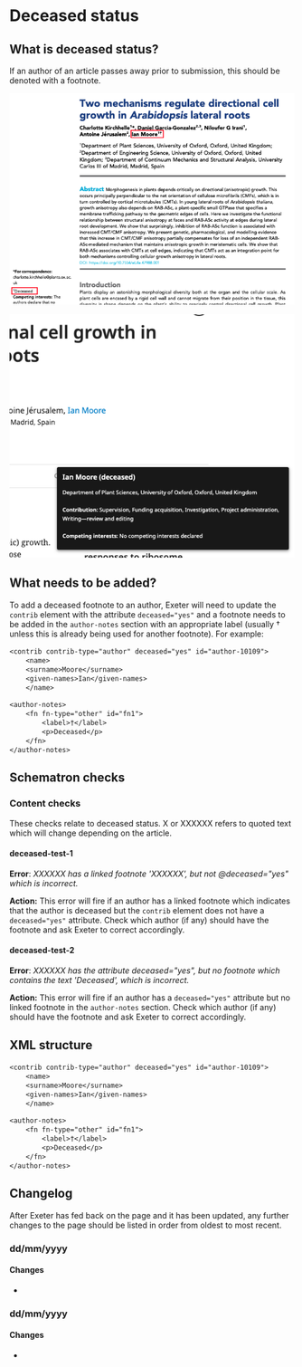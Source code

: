 # Deceased status

## What is deceased status?

If an author of an article passes away prior to submission, this should be denoted with a footnote. 

![An example of a deceased status footnote in the article PDF](../../.gitbook/assets/screenshot-2020-09-11-at-16.13.08.png)

![An example of a deceased status footnote on the eLife website](../../.gitbook/assets/screenshot-2020-09-11-at-16.13.33.png)

## What needs to be added?

To add a deceased footnote to an author, Exeter will need to update the `contrib` element with the attribute `deceased="yes"` and a footnote needs to be added in the `author-notes` section with an appropriate label \(usually † unless this is already being used for another footnote\). For example: 

```markup
<contrib contrib-type="author" deceased="yes" id="author-10109">
    <name>
    <surname>Moore</surname>
    <given-names>Ian</given-names>
    </name>
```

```markup
<author-notes>
    <fn fn-type="other" id="fn1">
        <label>†</label>
        <p>Deceased</p>
    </fn>
</author-notes>
```

## Schematron checks

### Content checks

These checks relate to deceased status. X or XXXXXX refers to quoted text which will change depending on the article.

#### deceased-test-1

**Error**: _XXXXXX has a linked footnote 'XXXXXX', but not @deceased="yes" which is incorrect._

**Action:** This error will fire if an author has a linked footnote which indicates that the author is deceased but the `contrib` element does not have a `deceased="yes"` attribute. Check which author \(if any\) should have the footnote and ask Exeter to correct accordingly. 

#### deceased-test-2

**Error**: _XXXXXX has the attribute deceased="yes", but no footnote which contains the text 'Deceased', which is incorrect._

**Action:** This error will fire if an author has a `deceased="yes"` attribute but no linked footnote in the `author-notes` section. Check which author \(if any\) should have the footnote and ask Exeter to correct accordingly. 

## XML structure

```markup
<contrib contrib-type="author" deceased="yes" id="author-10109">
    <name>
    <surname>Moore</surname>
    <given-names>Ian</given-names>
    </name>
```

```markup
<author-notes>
    <fn fn-type="other" id="fn1">
        <label>†</label>
        <p>Deceased</p>
    </fn>
</author-notes>
```

## Changelog

After Exeter has fed back on the page and it has been updated, any further changes to the page should be listed in order from oldest to most recent.

### dd/mm/yyyy

#### Changes

* 
### dd/mm/yyyy

#### Changes

* 
